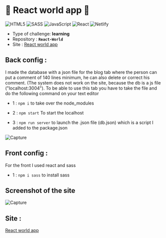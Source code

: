 # 🚀 React world app 🚀

![HTML5](https://img.shields.io/badge/html5-%23E34F26.svg?style=for-the-badge&logo=html5&logoColor=white) ![SASS](https://img.shields.io/badge/SASS-hotpink.svg?style=for-the-badge&logo=SASS&logoColor=white) ![JavaScript](https://img.shields.io/badge/javascript-%23323330.svg?style=for-the-badge&logo=javascript&logoColor=%23F7DF1E) ![React](https://img.shields.io/badge/react-%2320232a.svg?style=for-the-badge&logo=react&logoColor=%2361DAFB) ![Netlify](https://img.shields.io/badge/netlify-%23000000.svg?style=for-the-badge&logo=netlify&logoColor=#00C7B7)

- Type of challenge: **learning**
- Repository : **`React-World`**
- Site : <a href="https://react-world-prod.netlify.app/" target="_blank"> React world app </a>

## Back config :

I made the database with a json file for the blog tab where the person can put a comment of 140 lines minimum, he can also delete or correct his comment. (The system does not work on the site, because the db is a js file ("localhost:3004"). To be able to use this tab you have to take the file and do the following command on your text editor

- 1 : `npm i` to take over the node_modules

- 2 : `npm start` To start the localhost

- 3 : `npm run server` to launch the .json file (db.json) which is a script I added to the package.json

![Capture](https://user-images.githubusercontent.com/98493546/183430294-99f6ffa2-1a18-4640-a397-3184a49a9383.PNG)


## Front config :

For the front I used react and sass

- 1 : `npm i sass` to install sass

## Screenshot of the site

![Capture](https://user-images.githubusercontent.com/98493546/183430851-b1c92ef3-422d-4618-ac0b-ea7a8d34ec82.PNG)

## Site :

<a href="https://react-world-prod.netlify.app/" target="_blank"> React world app </a>
